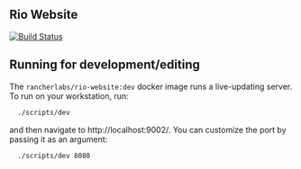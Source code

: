 Rio Website
------------
[![Build Status](https://drone-publish.rancher.io/api/badges/rancherlabs/rio-website/status.svg)](https://drone-publish.rancher.io/rancherlabs/rio-website)


## Running for development/editing

The `rancherlabs/rio-website:dev` docker image runs a live-updating server.  To run on your workstation, run:

```bash
  ./scripts/dev
```

and then navigate to http://localhost:9002/.  You can customize the port by passing it as an argument:

```bash
  ./scripts/dev 8080
```
